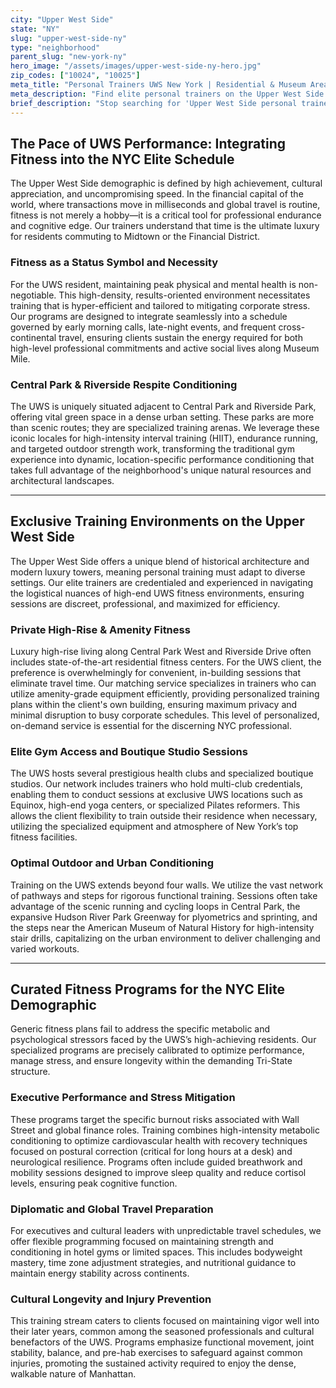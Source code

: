 ```yaml
---
city: "Upper West Side"
state: "NY"
slug: "upper-west-side-ny"
type: "neighborhood"
parent_slug: "new-york-ny"
hero_image: "/assets/images/upper-west-side-ny-hero.jpg"
zip_codes: ["10024", "10025"]
meta_title: "Personal Trainers UWS New York | Residential & Museum Area Fitness"
meta_description: "Find elite personal trainers on the Upper West Side. Expertise near Central Park, luxury home gyms, and specialized family fitness programs."
brief_description: "Stop searching for 'Upper West Side personal trainer near me.' Our platform connects busy NYC executives and luxury residents with certified, elite trainers specializing in high-performance fitness. Whether you need tailored in-condo sessions, focused Central Park conditioning, or targeted strength building to handle your demanding UWS lifestyle, we guarantee a perfect, vetted match. Achieve maximum results efficiently and discreetly. We manage the logistics so you can focus on mastering your demanding Tri-State schedule. Start your tailored fitness journey today."
---
```

## The Pace of UWS Performance: Integrating Fitness into the NYC Elite Schedule

The Upper West Side demographic is defined by high achievement, cultural appreciation, and uncompromising speed. In the financial capital of the world, where transactions move in milliseconds and global travel is routine, fitness is not merely a hobby—it is a critical tool for professional endurance and cognitive edge. Our trainers understand that time is the ultimate luxury for residents commuting to Midtown or the Financial District.

### Fitness as a Status Symbol and Necessity

For the UWS resident, maintaining peak physical and mental health is non-negotiable. This high-density, results-oriented environment necessitates training that is hyper-efficient and tailored to mitigating corporate stress. Our programs are designed to integrate seamlessly into a schedule governed by early morning calls, late-night events, and frequent cross-continental travel, ensuring clients sustain the energy required for both high-level professional commitments and active social lives along Museum Mile.

### Central Park & Riverside Respite Conditioning

The UWS is uniquely situated adjacent to Central Park and Riverside Park, offering vital green space in a dense urban setting. These parks are more than scenic routes; they are specialized training arenas. We leverage these iconic locales for high-intensity interval training (HIIT), endurance running, and targeted outdoor strength work, transforming the traditional gym experience into dynamic, location-specific performance conditioning that takes full advantage of the neighborhood's unique natural resources and architectural landscapes.

---

## Exclusive Training Environments on the Upper West Side

The Upper West Side offers a unique blend of historical architecture and modern luxury towers, meaning personal training must adapt to diverse settings. Our elite trainers are credentialed and experienced in navigating the logistical nuances of high-end UWS fitness environments, ensuring sessions are discreet, professional, and maximized for efficiency.

### Private High-Rise & Amenity Fitness

Luxury high-rise living along Central Park West and Riverside Drive often includes state-of-the-art residential fitness centers. For the UWS client, the preference is overwhelmingly for convenient, in-building sessions that eliminate travel time. Our matching service specializes in trainers who can utilize amenity-grade equipment efficiently, providing personalized training plans within the client's own building, ensuring maximum privacy and minimal disruption to busy corporate schedules. This level of personalized, on-demand service is essential for the discerning NYC professional.

### Elite Gym Access and Boutique Studio Sessions

The UWS hosts several prestigious health clubs and specialized boutique studios. Our network includes trainers who hold multi-club credentials, enabling them to conduct sessions at exclusive UWS locations such as Equinox, high-end yoga centers, or specialized Pilates reformers. This allows the client flexibility to train outside their residence when necessary, utilizing the specialized equipment and atmosphere of New York’s top fitness facilities.

### Optimal Outdoor and Urban Conditioning

Training on the UWS extends beyond four walls. We utilize the vast network of pathways and steps for rigorous functional training. Sessions often take advantage of the scenic running and cycling loops in Central Park, the expansive Hudson River Park Greenway for plyometrics and sprinting, and the steps near the American Museum of Natural History for high-intensity stair drills, capitalizing on the urban environment to deliver challenging and varied workouts.

---

## Curated Fitness Programs for the NYC Elite Demographic

Generic fitness plans fail to address the specific metabolic and psychological stressors faced by the UWS’s high-achieving residents. Our specialized programs are precisely calibrated to optimize performance, manage stress, and ensure longevity within the demanding Tri-State structure.

### Executive Performance and Stress Mitigation

These programs target the specific burnout risks associated with Wall Street and global finance roles. Training combines high-intensity metabolic conditioning to optimize cardiovascular health with recovery techniques focused on postural correction (critical for long hours at a desk) and neurological resilience. Programs often include guided breathwork and mobility sessions designed to improve sleep quality and reduce cortisol levels, ensuring peak cognitive function.

### Diplomatic and Global Travel Preparation

For executives and cultural leaders with unpredictable travel schedules, we offer flexible programming focused on maintaining strength and conditioning in hotel gyms or limited spaces. This includes bodyweight mastery, time zone adjustment strategies, and nutritional guidance to maintain energy stability across continents.

### Cultural Longevity and Injury Prevention

This training stream caters to clients focused on maintaining vigor well into their later years, common among the seasoned professionals and cultural benefactors of the UWS. Programs emphasize functional movement, joint stability, balance, and pre-hab exercises to safeguard against common injuries, promoting the sustained activity required to enjoy the dense, walkable nature of Manhattan.